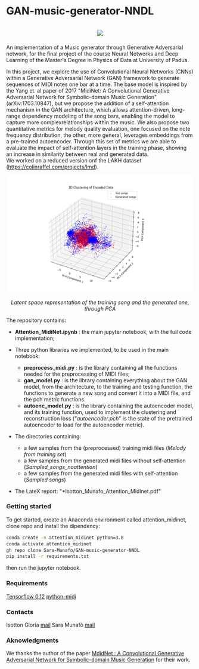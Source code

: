 # GAN-music-generator-NNDL


<h2 align="center">
  <img src="https://i.giphy.com/media/v1.Y2lkPTc5MGI3NjExdXYyeGl3MzR3aWJydjk4N3dhbXU4anViaXFvOTh4ODlxYjA1aHJ1eSZlcD12MV9pbnRlcm5hbF9naWZfYnlfaWQmY3Q9Zw/tqfS3mgQU28ko/giphy.gif", width="250">
</h2>


An implementation of a Music generator through Generative Adversarial network, for the final project of the course Neural Networks and Deep Learning of the Master's Degree in Physics of Data at University of Padua. 

In this project, we explore the use of Convolutional Neural Networks (CNNs) within a Generative Adversarial Network (GAN) framework to generate sequences of MIDI notes one bar at a time.
The base model is inspired by the Yang et. al paper of 2017 "MidiNet: A Convolutional Generative Adversarial Network for Symbolic-domain Music Generation" (arXiv:1703.10847), but we propose the addition of a self-attention mechanism in the GAN architecture, which allows attention-driven, long-range dependency modeling of the song bars, enabling the model to capture more complexrelationships within the music.
We also propose two quantitative metrics for melody quality evaluation, one focused on the note frequency distribution, the other, more general, leverages embeddings from a pre-trained autoencoder. Through this set
of metrics we are able to evaluate the impact of self-attention layers in the training phase, showing an increase in similarity between real and generated data.    
We worked on a reduced version onf the LAKH dataset (https://colinraffel.com/projects/lmd).

<div align="center">
  <img src="gen_test_clusterplot_att_2.png.png" alt="Latent space representation" width="600"/>
  <p><em>Latent space representation of the training song and the generated one, through PCA</em></p>
</div>


The repository contains:
- **Attention_MidiNet.ipynb** : the main jupyter notebook, with the full code implementation;
- Three python libraries we implemented, to be used in the main notebook: 

    - **preprocess_midi.py** : is the library containing all the functions needed for the preprocessing of MIDI files; 
    - **gan_model.py** : is the library containing everything about the GAN model, from the architecture, to the training and testing function, the functions to generate a new song and convert it into a MIDI file, and the pch metric functions.
    - **autoenc_model.py** : is the library containing the autoencoder model, and its training function, used to implement the clustering and reconstruction loss ("*autoencoder.pch*" is the state of the pretrained autoencoder to load for the autoencoder metric).
- The directories containing:
    -  a few samples from the (preprocessed) training midi files (*Melody from training set*)
    -  a few samples from the generated midi files without self-attention (*Sampled_songs_noattention*)
    -  a few samples from the generated midi files with self-attention (*Sampled songs*)
- The LateX report: "*Isotton_Munafo_Attention_Midinet.pdf"


### Getting started
To get started, create an Anaconda environment called attention_midinet, clone repo and install the dipendency:

```bash
conda create -n attention_midinet python=3.8
conda activate attention_midinet
gh repo clone Sara-Munafo/GAN-music-generator-NNDL
pip install -r requirements.txt
```
then run the jupyter notebook.

### Requirements
[Tensorflow 0.12](https://github.com/tensorflow/tensorflow/tree/r0.12)
[python-midi](https://github.com/vishnubob/python-midi)

### Contacts
Isotton Gloria [mail](gloria.isotton@studenti.unipd.it)
Sara Munafò [mail](sara.munafo@studenti.unipd.it)

### Aknowledgments
 We thanks the author of the paper [MdidNet : A Convolutional Generative Adversarial Network for Symbolic-domain Music Generation](https://arxiv.org/abs/1703.10847) for their work.
